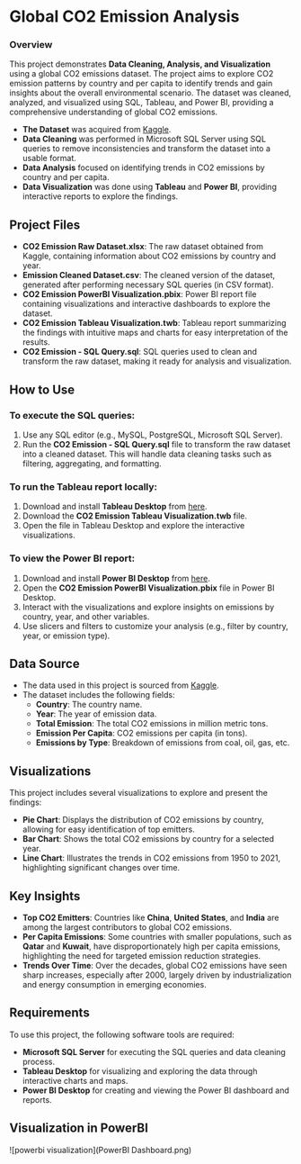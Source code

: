# Global CO2 Emission Analysis 

### Overview
This project demonstrates **Data Cleaning, Analysis, and Visualization** using a global CO2 emissions dataset. The project aims to explore CO2 emission patterns by country and per capita to identify trends and gain insights about the overall environmental scenario. The dataset was cleaned, analyzed, and visualized using SQL, Tableau, and Power BI, providing a comprehensive understanding of global CO2 emissions.

- **The Dataset** was acquired from [Kaggle](https://www.kaggle.com/datasets/thedevastator/global-fossil-co2-emissions-by-country-2002-2022).
- **Data Cleaning** was performed in Microsoft SQL Server using SQL queries to remove inconsistencies and transform the dataset into a usable format.
- **Data Analysis** focused on identifying trends in CO2 emissions by country and per capita.
- **Data Visualization** was done using **Tableau** and **Power BI**, providing interactive reports to explore the findings.

## Project Files
- **CO2 Emission Raw Dataset.xlsx**: The raw dataset obtained from Kaggle, containing information about CO2 emissions by country and year.
- **Emission Cleaned Dataset.csv**: The cleaned version of the dataset, generated after performing necessary SQL queries (in CSV format).
- **CO2 Emission PowerBI Visualization.pbix**: Power BI report file containing visualizations and interactive dashboards to explore the dataset.
- **CO2 Emission Tableau Visualization.twb**: Tableau report summarizing the findings with intuitive maps and charts for easy interpretation of the results.
- **CO2 Emission - SQL Query.sql**: SQL queries used to clean and transform the raw dataset, making it ready for analysis and visualization.

## How to Use
### To execute the SQL queries:
1. Use any SQL editor (e.g., MySQL, PostgreSQL, Microsoft SQL Server).
2. Run the **CO2 Emission - SQL Query.sql** file to transform the raw dataset into a cleaned dataset. This will handle data cleaning tasks such as filtering, aggregating, and formatting.

### To run the Tableau report locally:
1. Download and install **Tableau Desktop** from [here](https://www.tableau.com/products/desktop).
2. Download the **CO2 Emission Tableau Visualization.twb** file.
3. Open the file in Tableau Desktop and explore the interactive visualizations.

### To view the Power BI report:
1. Download and install **Power BI Desktop** from [here](https://powerbi.microsoft.com/desktop/).
2. Open the **CO2 Emission PowerBI Visualization.pbix** file in Power BI Desktop.
3. Interact with the visualizations and explore insights on emissions by country, year, and other variables.
4. Use slicers and filters to customize your analysis (e.g., filter by country, year, or emission type).

## Data Source
- The data used in this project is sourced from [Kaggle](https://www.kaggle.com/datasets/thedevastator/global-fossil-co2-emissions-by-country-2002-2022).
- The dataset includes the following fields:
  - **Country**: The country name.
  - **Year**: The year of emission data.
  - **Total Emission**: The total CO2 emissions in million metric tons.
  - **Emission Per Capita**: CO2 emissions per capita (in tons).
  - **Emissions by Type**: Breakdown of emissions from coal, oil, gas, etc.

## Visualizations
This project includes several visualizations to explore and present the findings:
- **Pie Chart**: Displays the distribution of CO2 emissions by country, allowing for easy identification of top emitters.
- **Bar Chart**: Shows the total CO2 emissions by country for a selected year.
- **Line Chart**: Illustrates the trends in CO2 emissions from 1950 to 2021, highlighting significant changes over time.

## Key Insights
- **Top CO2 Emitters**: Countries like **China**, **United States**, and **India** are among the largest contributors to global CO2 emissions.
- **Per Capita Emissions**: Some countries with smaller populations, such as **Qatar** and **Kuwait**, have disproportionately high per capita emissions, highlighting the need for targeted emission reduction strategies.
- **Trends Over Time**: Over the decades, global CO2 emissions have seen sharp increases, especially after 2000, largely driven by industrialization and energy consumption in emerging economies.

## Requirements
To use this project, the following software tools are required:
- **Microsoft SQL Server** for executing the SQL queries and data cleaning process.
- **Tableau Desktop** for visualizing and exploring the data through interactive charts and maps.
- **Power BI Desktop** for creating and viewing the Power BI dashboard and reports.

## Visualization in PowerBI
![powerbi visualization](PowerBI Dashboard.png)



